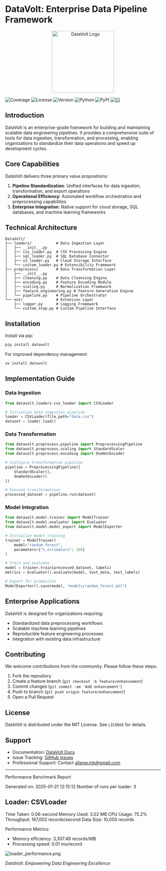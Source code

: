 # DataVolt: Enterprise Data Pipeline Framework

<p align="center">
  <img src="DataVolt Logo.png" alt="DataVolt Logo" width="200"/>
</p>

![Coverage](https://img.shields.io/badge/coverage-94%25-brightgreen)
![License](https://img.shields.io/badge/license-MIT-blue)
![Version](https://img.shields.io/badge/version-0.0.1-blue)
![Python](https://img.shields.io/badge/python-3.9%2B-blue)
![PyPI](https://img.shields.io/badge/pypi-v0.0.1-blue)
[![CI](https://github.com/DarkStarStrix/DataStream/actions/workflows/Tests.yml/badge.svg)](https://github.com/DarkStarStrix/DataStream/actions/workflows/Tests.yml)

## Introduction

DataVolt is an enterprise-grade framework for building and maintaining scalable data engineering pipelines.
It provides a comprehensive suite of tools for data ingestion, transformation, and processing,
enabling organizations to standardize their data operations and speed up development cycles.

## Core Capabilities

DataVolt delivers three primary value propositions:

1. **Pipeline Standardization**: Unified interfaces for data ingestion, transformation, and export operations
2. **Operational Efficiency**: Automated workflow orchestration and preprocessing capabilities
3. **Enterprise Integration**: Native support for cloud storage, SQL databases, and machine learning frameworks

## Technical Architecture

```
DataVolt/
├── loaders/           # Data Ingestion Layer
│   ├── __init__.py
│   ├── csv_loader.py  # CSV Processing Engine
│   ├── sql_loader.py  # SQL Database Connector
│   ├── s3_loader.py   # Cloud Storage Interface
│   └── custom_loader.py # Extensibility Framework
├── preprocess/        # Data Transformation Layer
│   ├── __init__.py
│   ├── cleaning.py    # Data Cleansing Engine
│   ├── encoding.py    # Feature Encoding Module
│   ├── scaling.py     # Normalization Framework
│   ├── feature_engineering.py # Feature Generation Engine
│   └── pipeline.py    # Pipeline Orchestrator
└── ext/               # Extension Layer
    ├── logger.py      # Logging Framework
    └── custom_step.py # Custom Pipeline Interface
```

## Installation

Install via pip:
```bash
pip install datavolt
```

For improved dependency management:
```bash
uv install datavolt
```

## Implementation Guide

### Data Ingestion
```python
from datavolt.loaders.csv_loader import CSVLoader

# Initialize data ingestion pipeline
loader = CSVLoader(file_path="data.csv")
dataset = loader.load()
```

### Data Transformation
```python
from datavolt.preprocess.pipeline import PreprocessingPipeline
from datavolt.preprocess.scaling import StandardScaler
from datavolt.preprocess.encoding import OneHotEncoder

# Configure transformation pipeline
pipeline = PreprocessingPipeline([
    StandardScaler(),
    OneHotEncoder()
])

# Execute transformations
processed_dataset = pipeline.run(dataset)
```

### Model Integration
```python
from datavolt.model.trainer import ModelTrainer
from datavolt.model.evaluator import Evaluator
from datavolt.model.model_export import ModelExporter

# Initialize model training
trainer = ModelTrainer(
    model="random_forest",
    parameters={"n_estimators": 100}
)

# Train and evaluate
model = trainer.train(processed_dataset, labels)
metrics = Evaluator().evaluate(model, test_data, test_labels)

# Export for production
ModelExporter().save(model, "models/random_forest.pkl")
```

## Enterprise Applications

DataVolt is designed for organizations requiring:

- Standardized data preprocessing workflows
- Scalable machine learning pipelines
- Reproducible feature engineering processes
- Integration with existing data infrastructure

## Contributing

We welcome contributions from the community. Please follow these steps:

1. Fork the repository
2. Create a feature branch (`git checkout -b feature/enhancement`)
3. Commit changes (`git commit -am 'Add enhancement'`)
4. Push to branch (`git push origin feature/enhancement`)
5. Open a Pull Request

## License

DataVolt is distributed under the MIT License. See `LICENSE` for details.

## Support

- Documentation: [DataVolt Docs](Writerside/topics/starter-topic.md)
- Issue Tracking: [GitHub Issues](https://github.com/DarkStarStrix/DataVolt/issues)
- Professional Support: Contact [allanw.mk@gmail.com](mail%20to:allanw.mk@gmail.com)

---

Performance Benchmark Report


Generated on: 2025-01-21 12:15:12
Number of runs per loader: 3

Loader: CSVLoader
------------------------------
Time Taken: 0.06-second
Memory Used: 3.02 MB
CPU Usage: 75.2%
Throughput: 167,002 records/second
Data Size: 10,000 records

Performance Metrics:
- Memory efficiency: 3,307.49 records/MB
- Processing speed: 0.01 ms/record


![loader_performance.png](Loaders/loader_performance.png)


*DataVolt: Empowering Data Engineering Excellence*
